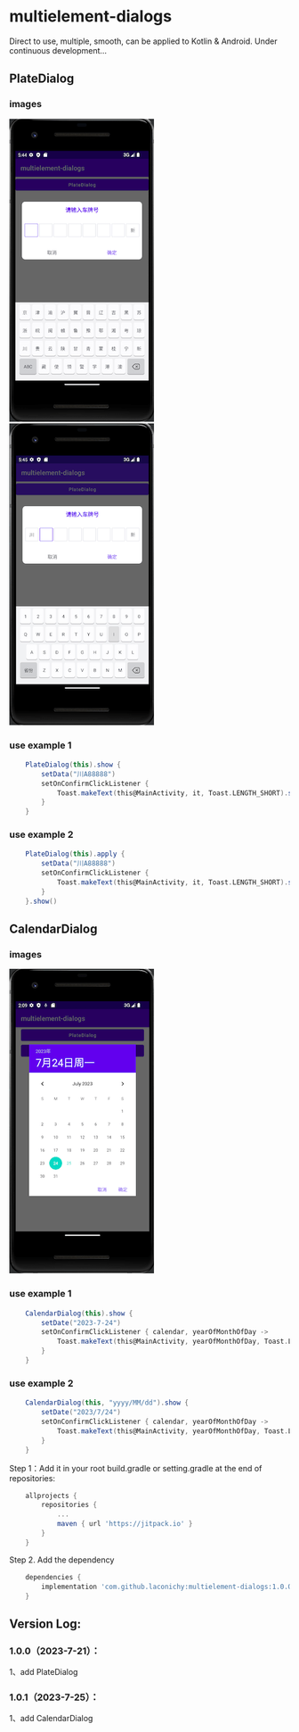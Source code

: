 # multielement-dialogs
Direct to use, multiple, smooth, can be applied to Kotlin &amp; Android.
Under continuous development...

## PlateDialog
### images
![](images/demo_plate_provinces_keyboard.png) ![](images/demo_plate_letter_keyboard.png)

### use example 1
```gradle
    PlateDialog(this).show {
        setData("川A88888")
        setOnConfirmClickListener {
            Toast.makeText(this@MainActivity, it, Toast.LENGTH_SHORT).show()
        }
    }
```

### use example 2
```gradle
    PlateDialog(this).apply {
        setData("川A88888")
        setOnConfirmClickListener {
            Toast.makeText(this@MainActivity, it, Toast.LENGTH_SHORT).show()
        }
    }.show()
```

## CalendarDialog
### images
![](images/demo_calendar.png)

### use example 1
```gradle
    CalendarDialog(this).show {
        setDate("2023-7-24")
        setOnConfirmClickListener { calendar, yearOfMonthOfDay ->
            Toast.makeText(this@MainActivity, yearOfMonthOfDay, Toast.LENGTH_SHORT).show()
        }
    }
```
### use example 2
```gradle
    CalendarDialog(this, "yyyy/MM/dd").show {
        setDate("2023/7/24")
        setOnConfirmClickListener { calendar, yearOfMonthOfDay ->
            Toast.makeText(this@MainActivity, yearOfMonthOfDay, Toast.LENGTH_SHORT).show()
        }
    }
```

Step 1：Add it in your root build.gradle or setting.gradle at the end of repositories:
```gradle
    allprojects {
    	repositories {
    		...
    		maven { url 'https://jitpack.io' }
    	}
    }
```
Step 2. Add the dependency
```gradle
    dependencies {
	    implementation 'com.github.laconichy:multielement-dialogs:1.0.0'
	}
```

## Version Log:
### 1.0.0（2023-7-21）：
1、add PlateDialog
### 1.0.1（2023-7-25）：
1、add CalendarDialog